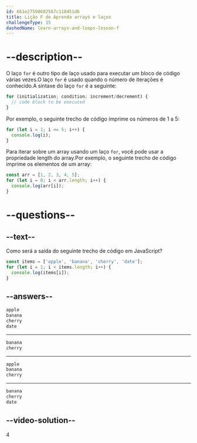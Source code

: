 ```yaml
---
id: 661e27598602567c118451d6
title: Lição F de Aprenda arrays e laços
challengeType: 15
dashedName: learn-arrays-and-loops-lesson-f
---
```


# --description--

O laço `for` é outro tipo de laço usado para executar um bloco de código várias vezes.O laço `for` é usado quando o número de iterações é conhecido.A sintaxe do laço `for` é a seguinte:

```javascript
for (initialization; condition; increment/decrement) {
  // code block to be executed
}
```

Por exemplo, o seguinte trecho de código imprime os números de 1 a 5:

```javascript
for (let i = 1; i <= 5; i++) {
  console.log(i);
}
```

Para iterar sobre um array usando um laço `for`, você pode usar a propriedade length do array.Por exemplo, o seguinte trecho de código imprime os elementos de um array:

```javascript
const arr = [1, 2, 3, 4, 5];
for (let i = 0; i < arr.length; i++) {
  console.log(arr[i]);
}
```

# --questions--

## --text--

Como será a saída do seguinte trecho de código em JavaScript?

```javascript
const items = ['apple', 'banana', 'cherry', 'date'];
for (let i = 1; i < items.length; i++) {
  console.log(items[i]);
}
```

## --answers--

```md
apple
banana
cherry
date
```

---

```md
banana
cherry
```

---

```md
apple
banana
cherry
```

---

```md
banana
cherry
date
```

## --video-solution--

4
